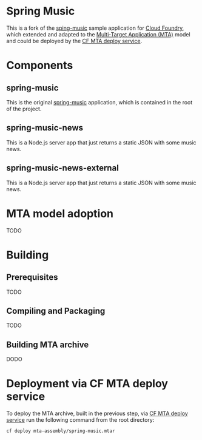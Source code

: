 Spring Music
============

This is a fork of the [sping-music](https://github.com/scottfrederick/spring-music) sample application for [Cloud Foundry](http://cloudfoundry.org), which extended and  adapted to the [Multi-Target Application (MTA)](https://www.sap.com/documents/2016/06/e2f618e4-757c-0010-82c7-eda71af511fa.html) model and could be deployed by the [CF MTA deploy service](https://github.com/SAP/cf-mta-deploy-service).

# Components
## spring-music
This is the original [spring-music](https://github.com/scottfrederick/spring-music) application, which is contained in the root of the project. 

## spring-music-news
This is a Node.js server app that just returns a static JSON with some music news. 

## spring-music-news-external
This is a Node.js server app that just returns a static JSON with some music news. 

# MTA model adoption
TODO

# Building
## Prerequisites
TODO

## Compiling and Packaging
TODO
## Building MTA archive
DODO

# Deployment via CF MTA deploy service
To deploy the MTA archive, built in the previous step, via [CF MTA deploy service](https://github.com/SAP/cf-mta-deploy-service) run the following command from the root directory:
```
cf deploy mta-assembly/spring-music.mtar
```
